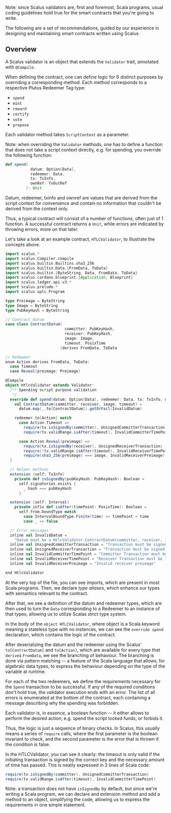 Note: since Scalus validators are, first and foremost, Scala programs, usual coding guidelines
hold true for the smart contracts that you're going to write.

The following are a set of recommendations, guided by our experience in designing and maintaining smart contracts
written using Scalus.

## Overview

A Scalus validator is an object that extends the `Validator` trait, annotated with `@Compile`.

When defining the contract, one can define logic for 6 distinct purposes by overriding a corresponding method. Each
method corresponds to a respective Plutus Redeemer Tag type:

- `spend`
- `mint`
- `reward`
- `certify`
- `vote`
- `propose`

Each validator method takes `ScriptContext` as a parameter.

Note: when overriding the `Validator` methods, one has to define a function that does not take a script context
directly, e.g. for spending, you override the following function:

```scala
def spend(
           datum: Option[Data],
           redeemer: Data,
           tx: TxInfo,
           ownRef: TxOutRef
         ): Unit
```

Datum, redeemer, txinfo and ownref are values that are derived from the script context for convenience and contain no
information that couldn't be derived from the context only.

Thus, a typical contract will consist of a number of functions, often just of 1 function. A successful contract returns
a `Unit`, while errors are indicated by throwing errors, more on that later.

Let's take a look at an example contract, `HTLCValidator`, to illustrate the concepts above.

```scala
import scalus.*
import scalus.Compiler.compile
import scalus.builtin.Builtins.sha3_256
import scalus.builtin.Data.{FromData, ToData}
import scalus.builtin.{ByteString, Data, FromData, ToData}
import scalus.cardano.blueprint.{Application, Blueprint}
import scalus.ledger.api.v3.*
import scalus.prelude.*
import scalus.uplc.Program

type Preimage = ByteString
type Image = ByteString
type PubKeyHash = ByteString

// Contract Datum
case class ContractDatum(
                          committer: PubKeyHash,
                          receiver: PubKeyHash,
                          image: Image,
                          timeout: PosixTime
                        )derives FromData, ToData

// Redeemer
enum Action derives FromData, ToData:
  case Timeout
  case Reveal(preimage: Preimage)

@Compile
object HtlcValidator extends Validator:
  /** Spending script purpose validation
   */
  override def spend(datum: Option[Data], redeemer: Data, tx: TxInfo, ownRef: TxOutRef): Unit = {
    val ContractDatum(committer, receiver, image, timeout) =
      datum.map(_.to[ContractDatum]).getOrFail(InvalidDatum)

    redeemer.to[Action] match
      case Action.Timeout =>
        require(tx.isSignedBy(committer), UnsignedCommitterTransaction)
        require(tx.validRange.isAfter(timeout), InvalidCommitterTimePoint)

      case Action.Reveal(preimage) =>
        require(tx.isSignedBy(receiver), UnsignedReceiverTransaction)
        require(!tx.validRange.isAfter(timeout), InvalidReceiverTimePoint)
        require(sha3_256(preimage) === image, InvalidReceiverPreimage)
  }

  // Helper methods
  extension (self: TxInfo)
    private def isSignedBy(pubKeyHash: PubKeyHash): Boolean =
      self.signatories.exists {
        _.hash === pubKeyHash
      }

  extension (self: Interval)
    private infix def isAfter(timePoint: PosixTime): Boolean =
      self.from.boundType match
        case IntervalBoundType.Finite(time) => timePoint < time
        case _ => false

  // Error messages
  inline val InvalidDatum =
    "Datum must be a HtlcValidator.ContractDatum(committer, receiver, image, timeout)"
  inline val UnsignedCommitterTransaction = "Transaction must be signed by a committer"
  inline val UnsignedReceiverTransaction = "Transaction must be signed by a receiver"
  inline val InvalidCommitterTimePoint = "Committer Transaction must be exclusively after timeout"
  inline val InvalidReceiverTimePoint = "Receiver Transaction must be inclusively before timeout"
  inline val InvalidReceiverPreimage = "Invalid receiver preimage"

end HtlcValidator
```

At the very top of the file, you can see imports, which are present in most Scala programs.
Then, we declare *type aliases*, which enhance our types with semantics relevant to the contract.

After that, we see a definition of the datum and redeemer types, which are then used to turn the `Data` corresponding to
a Redeemer to an instance of that types, allowing us to utilize Scalas strict type system.

In the body of the `object HTLCValidator`, where object is a Scala keyword meaning a stateless type with no instances,
we can see the `override spend` declaration, which contains the logic of the contract.

After deserializing the datum and the redeemer using the Scalus' `to[ContractDatum]` and `to[Action]`, which are
available
for every type that `derive`s `FromData`, we see the branching of behaviour. The branching is done via pattern
matching -- a feature of the Scala language that allows, for algebraic data types, to express the behaviour depending on
the type of the variable at runtime.

For each of the two redeemers, we define the requirements necessary for the `Spend` transaction to be successful.
If any of the required conditions don't hold true, the validator execution ends with an error. The list of all errors
is enumerated at the bottom of the contract, each containing a message describing why the spending was forbidden.

Each validator is, in essence, a boolean function -- it either allows to perform the desired action, e.g. spend
the script locked funds, or forbids it.

Thus, the logic is just a sequence of binary checks.
In Scalus, this usually means a series of `require` calls, where the first parameter is the boolean invariant to check,
and the second parameter is the error that is thrown if the condition is false.

In the HTLCValidator, you can see it clearly: the timeout is only valid if the initiating transaction is signed by the
correct key and the necessary amount of time has passed.
This is neatly expressed in 2 lines of Scala code:

```scala
require(tx.isSignedBy(committer), UnsignedCommitterTransaction)
require(tx.validRange.isAfter(timeout), InvalidCommitterTimePoint)
```

Note:
a transaction does not have `isSignedBy` by default, but since we're writing a Scala program, we can declare and
extension method and add a method to an object, simplifying the code, allowing us to express the requirements in one
simple statement.
